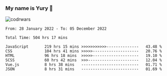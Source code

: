 ### My name is Yury 👋 
![codrwars](https://www.codewars.com/users/litury/badges/micro) 


<!--START_SECTION:waka-->

```text
From: 28 January 2022 - To: 05 December 2022

Total Time: 504 hrs 17 mins

JavaScript       219 hrs 15 mins >>>>>>>>>>>--------------   43.48 %
CSS              104 hrs 41 mins >>>>>--------------------   20.76 %
HTML             96 hrs 18 mins  >>>>>--------------------   19.10 %
SCSS             60 hrs 42 mins  >>>----------------------   12.04 %
Vue.js           8 hrs 38 mins   -------------------------   01.71 %
JSON             8 hrs 31 mins   -------------------------   01.69 %
```

<!--END_SECTION:waka-->

